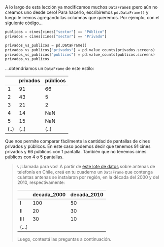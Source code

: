 A lo largo de esta lección ya modificamos muchos `DataFrame`s ¡pero aún no creamos uno desde cero! Para hacerlo, escribiremos `pd.DataFrame()` y luego le iremos agregando las columnas que queremos. Por ejemplo, con el siguiente código...

```python
publicos = cines[cines["sector"] == "Público"]
privados = cines[cines["sector"] == "Privado"]

privados_vs_publicos = pd.DataFrame()
privados_vs_publicos["privados"] = pd.value_counts(privados.screens)
privados_vs_publicos["publicos"] = pd.value_counts(publicos.screens)
privados_vs_publicos
```

...obtendríamos un `DataFrame` de este estilo:

||privados|públicos|
---|---|---|
1|91|66|
2|43|5|
3|21|2|
4|14|NaN|
5|15|NaN|
(..)|(..)|(..)

Que nos permite comparar fácilmente la cantidad de pantallas de cines privados y públicos. En este caso podemos decir que tenemos 91 cines privados y 66 públicos con 1 pantalla. También que no tenemos cines públicos con 4 o 5 pantallas. 


> 📞 ¡Llamada para vos! A partir de [éste lote de datos](https://docs.google.com/spreadsheets/d/e/2PACX-1vRSa9oM9fC-QlT7VOeGhZQtrWnlNSTsk3U8DWGTOXUWtPH6u9o5O5eZ0kTg8mFTwAn9vMdGRK7o2SPB/pub?gid=1178503202&single=true&output=csv) sobre antenas de telefonía en Chile, creá en tu cuaderno un `DataFrame` que contenga cuántas antenas se instalaron por región, en la década del 2000 y del 2010, respectivamente: 
>
>    
> ||decada_2000|decada_2010|
> |---|---|---|
> |I|100|50|
> |II|20|30|
> |III|30|10|
> |(...)|
> 
> Luego, contestá las preguntas a continuación. 


<style>
#hint-section .table {
  width: fit-content; 
}
blockquote .table {
  background: white;
  border-radius: 5px;
  margin: 9px 0;
}

</style>
